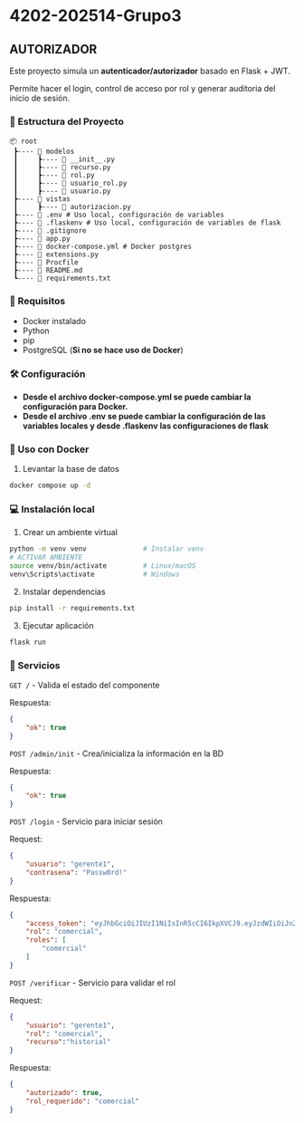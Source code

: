 # 4202-202514-Grupo3

## AUTORIZADOR

Este proyecto simula un **autenticador/autorizador** basado en Flask + JWT.

Permite hacer el login, control de acceso por rol y generar auditoria del inicio de sesión.

###  📁 Estructura del Proyecto

```
📦 root
 ┣---- 📂 modelos
 ┃     ┣---- 📜 __init__.py 
 ┃     ┣---- 📜 recurso.py 
 ┃     ┣---- 📜 rol.py 
 ┃     ┣---- 📜 usuario_rol.py 
 ┃     ┣---- 📜 usuario.py 
 ┣---- 📂 vistas
 ┃     ┣---- 📜 autorizacion.py 
 ┣---- 📜 .env # Uso local, configuración de variables
 ┣---- 📜 .flaskenv # Uso local, configuración de variables de flask
 ┣---- 📜 .gitignore
 ┣---- 📜 app.py
 ┣---- 📜 docker-compose.yml # Docker postgres
 ┣---- 📜 extensions.py
 ┣---- 📜 Procfile
 ┣---- 📜 README.md
 ┗---- 📜 requirements.txt

```
###  📌 Requisitos

* Docker instalado
* Python
* pip 
* PostgreSQL (**Si no se hace uso de Docker**)

###  🛠️ Configuración

* **Desde el archivo docker-compose.yml se puede cambiar la configuración para Docker.**
* **Desde el archivo .env se puede cambiar la configuración de las variables locales y desde .flaskenv las configuraciones de flask**

### 🐳 Uso con Docker

1. Levantar la base de datos
```bash
docker compose up -d
```

### 💻 Instalación local

1. Crear un ambiente virtual 
```bash
python -m venv venv              # Instalar venv
# ACTIVAR AMBIENTE
source venv/bin/activate         # Linux/macOS
venv\Scripts\activate            # Windows
```

2. Instalar dependencias

```bash
pip install -r requirements.txt
```

3. Ejecutar aplicación
```bash
flask run
```
### 🚀 Servicios

`GET /` - Valida el estado del componente

Respuesta:
```json
{
    "ok": true 
}
```

`POST /admin/init` - Crea/inicializa la información en la BD

Respuesta:
```json
{
    "ok": true 
}
```

`POST /login` - Servicio para iniciar sesión

Request:
```json
{
    "usuario": "gerente1",
    "contrasena": "Passw0rd!"
}
```

Respuesta:
```json
{
    "access_token": "eyJhbGciOiJIUzI1NiIsInR5cCI6IkpXVCJ9.eyJzdWIiOiJnZXJlbnRlMSIsInJvbCI6ImNvbWVyY2lhbCIsImlhdCI6MTc1ODU5ODkxOSwiZXhwIjoxNzU4NjAwNzE5fQ.Nx7qx22CFt5SGQ6q1SLylCBnFU4mNDQ_-5JySJuEuWk",
    "rol": "comercial",
    "roles": [
        "comercial"
    ]
}
```

`POST /verificar` - Servicio para validar el rol

Request:
```json
{
    "usuario": "gerente1",
    "rol": "comercial",
    "recurso":"historial"
}
```

Respuesta:
```json
{
    "autorizado": true,
    "rol_requerido": "comercial"
}
```